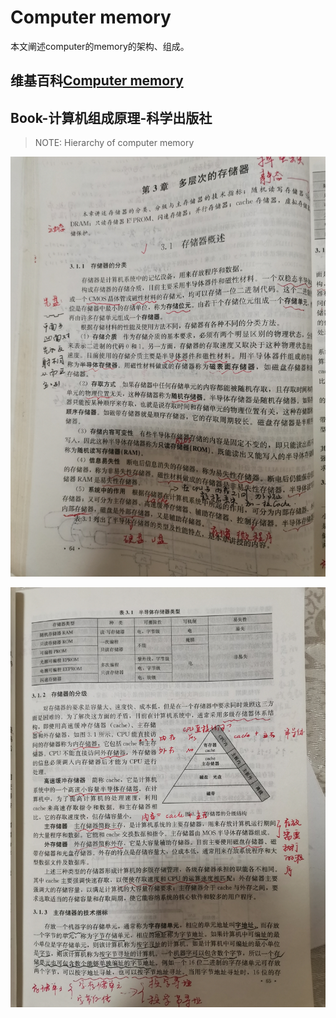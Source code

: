 # Computer memory

本文阐述computer的memory的架构、组成。

## 维基百科[Computer memory](https://en.wikipedia.org/wiki/Computer_memory)



## Book-计算机组成原理-科学出版社

> NOTE: Hierarchy of computer memory

![](./Book-计算机组成原理-科学出版社/3.1.jpg)

![](./Book-计算机组成原理-科学出版社/3.1.2.jpg)